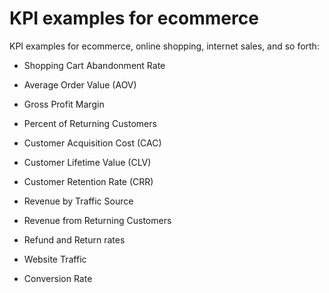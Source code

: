 # KPI examples for ecommerce

KPI examples for ecommerce, online shopping, internet sales, and so forth:

*  Shopping Cart Abandonment Rate

*  Average Order Value (AOV)

*  Gross Profit Margin

*  Percent of Returning Customers

*  Customer Acquisition Cost (CAC)

*  Customer Lifetime Value (CLV)

*  Customer Retention Rate (CRR)

*  Revenue by Traffic Source

*  Revenue from Returning Customers

*  Refund and Return rates

*  Website Traffic

*  Conversion Rate
